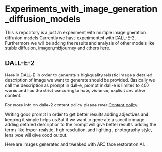# Experiments_with_image_generation_diffusion_models
This is repository is a just an experiment with multiple image gneration diffusion models
Currently we have experimented with DALL-E-2 , Furthermore we will be adding the results and analysis of other models 
like stable diffusion, imagen,midjourney and others here.

## DALL-E-2 
Here in DALL-E in order to generate a highquality relastic image a detailed description of image we want to generate should be provided.
Basically we call the description as prompt in dall-e, prompt in dall-e is limited to 400 words and has the strict censoring to hate, violence, explicit and other content.

For more info on dalle-2 content policy please refer [Content policy](#https://labs.openai.com/policies/content-policy#:~:text=In%20your%20usage%2C%20you%20must,promoting%20hate%20based%20on%20identity)

Writing good prompt
In order to get better results adding adjectives and keeping it simple helps us.But if we want to generate a specific image adding detailed description to the prompt will give better results. adding the terms like hyper-realstic, high resolution, and lighting , photography style, lens type will give good output.

Here are images generated and tweaked with ARC face restoration AI.










